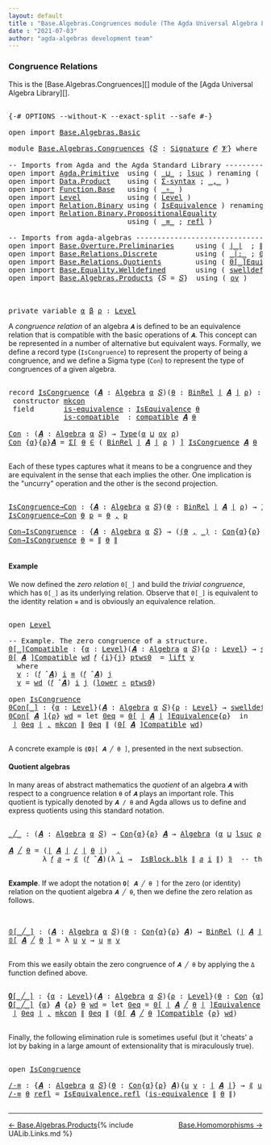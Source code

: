 ```yaml
---
layout: default
title : "Base.Algebras.Congruences module (The Agda Universal Algebra Library)"
date : "2021-07-03"
author: "agda-algebras development team"
---
```


### <a id="congruence-relations">Congruence Relations</a>

This is the [Base.Algebras.Congruences][] module of the [Agda Universal Algebra Library][].

<pre class="Agda">

<a id="333" class="Symbol">{-#</a> <a id="337" class="Keyword">OPTIONS</a> <a id="345" class="Pragma">--without-K</a> <a id="357" class="Pragma">--exact-split</a> <a id="371" class="Pragma">--safe</a> <a id="378" class="Symbol">#-}</a>

<a id="383" class="Keyword">open</a> <a id="388" class="Keyword">import</a> <a id="395" href="Base.Algebras.Basic.html" class="Module">Base.Algebras.Basic</a>

<a id="416" class="Keyword">module</a> <a id="423" href="Base.Algebras.Congruences.html" class="Module">Base.Algebras.Congruences</a> <a id="449" class="Symbol">{</a><a id="450" href="Base.Algebras.Congruences.html#450" class="Bound">𝑆</a> <a id="452" class="Symbol">:</a> <a id="454" href="Base.Algebras.Basic.html#3890" class="Function">Signature</a> <a id="464" href="Base.Algebras.Basic.html#1162" class="Generalizable">𝓞</a> <a id="466" href="Base.Algebras.Basic.html#1164" class="Generalizable">𝓥</a><a id="467" class="Symbol">}</a> <a id="469" class="Keyword">where</a>

<a id="476" class="Comment">-- Imports from Agda and the Agda Standard Library ------------------------------</a>
<a id="558" class="Keyword">open</a> <a id="563" class="Keyword">import</a> <a id="570" href="Agda.Primitive.html" class="Module">Agda.Primitive</a>  <a id="586" class="Keyword">using</a> <a id="592" class="Symbol">(</a> <a id="594" href="Agda.Primitive.html#810" class="Primitive Operator">_⊔_</a> <a id="598" class="Symbol">;</a> <a id="600" href="Agda.Primitive.html#780" class="Primitive">lsuc</a> <a id="605" class="Symbol">)</a> <a id="607" class="Keyword">renaming</a> <a id="616" class="Symbol">(</a> <a id="618" href="Agda.Primitive.html#326" class="Primitive">Set</a> <a id="622" class="Symbol">to</a> <a id="625" class="Primitive">Type</a> <a id="630" class="Symbol">)</a>
<a id="632" class="Keyword">open</a> <a id="637" class="Keyword">import</a> <a id="644" href="Data.Product.html" class="Module">Data.Product</a>    <a id="660" class="Keyword">using</a> <a id="666" class="Symbol">(</a> <a id="668" href="Data.Product.html#916" class="Function">Σ-syntax</a> <a id="677" class="Symbol">;</a> <a id="679" href="Agda.Builtin.Sigma.html#236" class="InductiveConstructor Operator">_,_</a> <a id="683" class="Symbol">)</a>
<a id="685" class="Keyword">open</a> <a id="690" class="Keyword">import</a> <a id="697" href="Function.Base.html" class="Module">Function.Base</a>   <a id="713" class="Keyword">using</a> <a id="719" class="Symbol">(</a> <a id="721" href="Function.Base.html#1031" class="Function Operator">_∘_</a> <a id="725" class="Symbol">)</a>
<a id="727" class="Keyword">open</a> <a id="732" class="Keyword">import</a> <a id="739" href="Level.html" class="Module">Level</a>           <a id="755" class="Keyword">using</a> <a id="761" class="Symbol">(</a> <a id="763" href="Agda.Primitive.html#597" class="Postulate">Level</a> <a id="769" class="Symbol">)</a>
<a id="771" class="Keyword">open</a> <a id="776" class="Keyword">import</a> <a id="783" href="Relation.Binary.html" class="Module">Relation.Binary</a> <a id="799" class="Keyword">using</a> <a id="805" class="Symbol">(</a> <a id="807" href="Relation.Binary.Structures.html#1522" class="Record">IsEquivalence</a> <a id="821" class="Symbol">)</a> <a id="823" class="Keyword">renaming</a> <a id="832" class="Symbol">(</a> <a id="834" href="Relation.Binary.Core.html#882" class="Function">Rel</a> <a id="838" class="Symbol">to</a> <a id="841" class="Function">BinRel</a> <a id="848" class="Symbol">)</a>
<a id="850" class="Keyword">open</a> <a id="855" class="Keyword">import</a> <a id="862" href="Relation.Binary.PropositionalEquality.html" class="Module">Relation.Binary.PropositionalEquality</a>
                            <a id="928" class="Keyword">using</a> <a id="934" class="Symbol">(</a> <a id="936" href="Agda.Builtin.Equality.html#151" class="Datatype Operator">_≡_</a> <a id="940" class="Symbol">;</a> <a id="942" href="Agda.Builtin.Equality.html#208" class="InductiveConstructor">refl</a> <a id="947" class="Symbol">)</a>

<a id="950" class="Comment">-- Imports from agda-algebras ---------------------------------------------------</a>
<a id="1032" class="Keyword">open</a> <a id="1037" class="Keyword">import</a> <a id="1044" href="Base.Overture.Preliminaries.html" class="Module">Base.Overture.Preliminaries</a>     <a id="1076" class="Keyword">using</a> <a id="1082" class="Symbol">(</a> <a id="1084" href="Base.Overture.Preliminaries.html#4402" class="Function Operator">∣_∣</a>  <a id="1089" class="Symbol">;</a> <a id="1091" href="Base.Overture.Preliminaries.html#4440" class="Function Operator">∥_∥</a>  <a id="1096" class="Symbol">)</a>
<a id="1098" class="Keyword">open</a> <a id="1103" class="Keyword">import</a> <a id="1110" href="Base.Relations.Discrete.html" class="Module">Base.Relations.Discrete</a>         <a id="1142" class="Keyword">using</a> <a id="1148" class="Symbol">(</a> <a id="1150" href="Base.Relations.Discrete.html#7006" class="Function Operator">_|:_</a> <a id="1155" class="Symbol">;</a> <a id="1157" href="Base.Relations.Discrete.html#4660" class="Function Operator">0[_]</a> <a id="1162" class="Symbol">)</a>
<a id="1164" class="Keyword">open</a> <a id="1169" class="Keyword">import</a> <a id="1176" href="Base.Relations.Quotients.html" class="Module">Base.Relations.Quotients</a>        <a id="1208" class="Keyword">using</a> <a id="1214" class="Symbol">(</a> <a id="1216" href="Base.Relations.Quotients.html#7126" class="Function Operator">0[_]Equivalence</a> <a id="1232" class="Symbol">;</a> <a id="1234" href="Base.Relations.Quotients.html#5178" class="Function Operator">_/_</a> <a id="1238" class="Symbol">;</a> <a id="1240" href="Base.Relations.Quotients.html#5406" class="Function Operator">⟪_⟫</a> <a id="1244" class="Symbol">;</a> <a id="1246" href="Base.Relations.Quotients.html#4697" class="Record">IsBlock</a> <a id="1254" class="Symbol">)</a>
<a id="1256" class="Keyword">open</a> <a id="1261" class="Keyword">import</a> <a id="1268" href="Base.Equality.Welldefined.html" class="Module">Base.Equality.Welldefined</a>       <a id="1300" class="Keyword">using</a> <a id="1306" class="Symbol">(</a> <a id="1308" href="Base.Equality.Welldefined.html#2671" class="Function">swelldef</a> <a id="1317" class="Symbol">)</a>
<a id="1319" class="Keyword">open</a> <a id="1324" class="Keyword">import</a> <a id="1331" href="Base.Algebras.Products.html" class="Module">Base.Algebras.Products</a> <a id="1354" class="Symbol">{</a><a id="1355" class="Argument">𝑆</a> <a id="1357" class="Symbol">=</a> <a id="1359" href="Base.Algebras.Congruences.html#450" class="Bound">𝑆</a><a id="1360" class="Symbol">}</a>  <a id="1363" class="Keyword">using</a> <a id="1369" class="Symbol">(</a> <a id="1371" href="Base.Algebras.Products.html#3165" class="Function">ov</a> <a id="1374" class="Symbol">)</a>



<a id="1379" class="Keyword">private</a> <a id="1387" class="Keyword">variable</a> <a id="1396" href="Base.Algebras.Congruences.html#1396" class="Generalizable">α</a> <a id="1398" href="Base.Algebras.Congruences.html#1398" class="Generalizable">β</a> <a id="1400" href="Base.Algebras.Congruences.html#1400" class="Generalizable">ρ</a> <a id="1402" class="Symbol">:</a> <a id="1404" href="Agda.Primitive.html#597" class="Postulate">Level</a>
</pre>

A *congruence relation* of an algebra `𝑨` is defined to be an equivalence relation that is compatible with the basic operations of `𝑨`.  This concept can be represented in a number of alternative but equivalent ways.
Formally, we define a record type (`IsCongruence`) to represent the property of being a congruence, and we define a Sigma type (`Con`) to represent the type of congruences of a given algebra.

<pre class="Agda">

<a id="1846" class="Keyword">record</a> <a id="IsCongruence"></a><a id="1853" href="Base.Algebras.Congruences.html#1853" class="Record">IsCongruence</a> <a id="1866" class="Symbol">(</a><a id="1867" href="Base.Algebras.Congruences.html#1867" class="Bound">𝑨</a> <a id="1869" class="Symbol">:</a> <a id="1871" href="Base.Algebras.Basic.html#6259" class="Function">Algebra</a> <a id="1879" href="Base.Algebras.Congruences.html#1396" class="Generalizable">α</a> <a id="1881" href="Base.Algebras.Congruences.html#450" class="Bound">𝑆</a><a id="1882" class="Symbol">)(</a><a id="1884" href="Base.Algebras.Congruences.html#1884" class="Bound">θ</a> <a id="1886" class="Symbol">:</a> <a id="1888" href="Base.Algebras.Congruences.html#841" class="Function">BinRel</a> <a id="1895" href="Base.Overture.Preliminaries.html#4402" class="Function Operator">∣</a> <a id="1897" href="Base.Algebras.Congruences.html#1867" class="Bound">𝑨</a> <a id="1899" href="Base.Overture.Preliminaries.html#4402" class="Function Operator">∣</a> <a id="1901" href="Base.Algebras.Congruences.html#1400" class="Generalizable">ρ</a><a id="1902" class="Symbol">)</a> <a id="1904" class="Symbol">:</a> <a id="1906" href="Base.Algebras.Congruences.html#625" class="Primitive">Type</a><a id="1910" class="Symbol">(</a><a id="1911" href="Base.Algebras.Products.html#3165" class="Function">ov</a> <a id="1914" href="Base.Algebras.Congruences.html#1901" class="Bound">ρ</a> <a id="1916" href="Agda.Primitive.html#810" class="Primitive Operator">⊔</a> <a id="1918" href="Base.Algebras.Congruences.html#1879" class="Bound">α</a><a id="1919" class="Symbol">)</a>  <a id="1922" class="Keyword">where</a>
 <a id="1929" class="Keyword">constructor</a> <a id="mkcon"></a><a id="1941" href="Base.Algebras.Congruences.html#1941" class="InductiveConstructor">mkcon</a>
 <a id="1948" class="Keyword">field</a>       <a id="IsCongruence.is-equivalence"></a><a id="1960" href="Base.Algebras.Congruences.html#1960" class="Field">is-equivalence</a> <a id="1975" class="Symbol">:</a> <a id="1977" href="Relation.Binary.Structures.html#1522" class="Record">IsEquivalence</a> <a id="1991" href="Base.Algebras.Congruences.html#1884" class="Bound">θ</a>
             <a id="IsCongruence.is-compatible"></a><a id="2006" href="Base.Algebras.Congruences.html#2006" class="Field">is-compatible</a>  <a id="2021" class="Symbol">:</a> <a id="2023" href="Base.Algebras.Basic.html#12422" class="Function">compatible</a> <a id="2034" href="Base.Algebras.Congruences.html#1867" class="Bound">𝑨</a> <a id="2036" href="Base.Algebras.Congruences.html#1884" class="Bound">θ</a>

<a id="Con"></a><a id="2039" href="Base.Algebras.Congruences.html#2039" class="Function">Con</a> <a id="2043" class="Symbol">:</a> <a id="2045" class="Symbol">(</a><a id="2046" href="Base.Algebras.Congruences.html#2046" class="Bound">𝑨</a> <a id="2048" class="Symbol">:</a> <a id="2050" href="Base.Algebras.Basic.html#6259" class="Function">Algebra</a> <a id="2058" href="Base.Algebras.Congruences.html#1396" class="Generalizable">α</a> <a id="2060" href="Base.Algebras.Congruences.html#450" class="Bound">𝑆</a><a id="2061" class="Symbol">)</a> <a id="2063" class="Symbol">→</a> <a id="2065" href="Base.Algebras.Congruences.html#625" class="Primitive">Type</a><a id="2069" class="Symbol">(</a><a id="2070" href="Base.Algebras.Congruences.html#1396" class="Generalizable">α</a> <a id="2072" href="Agda.Primitive.html#810" class="Primitive Operator">⊔</a> <a id="2074" href="Base.Algebras.Products.html#3165" class="Function">ov</a> <a id="2077" href="Base.Algebras.Congruences.html#1400" class="Generalizable">ρ</a><a id="2078" class="Symbol">)</a>
<a id="2080" href="Base.Algebras.Congruences.html#2039" class="Function">Con</a> <a id="2084" class="Symbol">{</a><a id="2085" href="Base.Algebras.Congruences.html#2085" class="Bound">α</a><a id="2086" class="Symbol">}{</a><a id="2088" href="Base.Algebras.Congruences.html#2088" class="Bound">ρ</a><a id="2089" class="Symbol">}</a><a id="2090" href="Base.Algebras.Congruences.html#2090" class="Bound">𝑨</a> <a id="2092" class="Symbol">=</a> <a id="2094" href="Data.Product.html#916" class="Function">Σ[</a> <a id="2097" href="Base.Algebras.Congruences.html#2097" class="Bound">θ</a> <a id="2099" href="Data.Product.html#916" class="Function">∈</a> <a id="2101" class="Symbol">(</a> <a id="2103" href="Base.Algebras.Congruences.html#841" class="Function">BinRel</a> <a id="2110" href="Base.Overture.Preliminaries.html#4402" class="Function Operator">∣</a> <a id="2112" href="Base.Algebras.Congruences.html#2090" class="Bound">𝑨</a> <a id="2114" href="Base.Overture.Preliminaries.html#4402" class="Function Operator">∣</a> <a id="2116" href="Base.Algebras.Congruences.html#2088" class="Bound">ρ</a> <a id="2118" class="Symbol">)</a> <a id="2120" href="Data.Product.html#916" class="Function">]</a> <a id="2122" href="Base.Algebras.Congruences.html#1853" class="Record">IsCongruence</a> <a id="2135" href="Base.Algebras.Congruences.html#2090" class="Bound">𝑨</a> <a id="2137" href="Base.Algebras.Congruences.html#2097" class="Bound">θ</a>

</pre>

Each of these types captures what it means to be a congruence and they are equivalent in the sense that each implies the other. One implication is the "uncurry" operation and the other is the second projection.

<pre class="Agda">

<a id="IsCongruence→Con"></a><a id="2378" href="Base.Algebras.Congruences.html#2378" class="Function">IsCongruence→Con</a> <a id="2395" class="Symbol">:</a> <a id="2397" class="Symbol">{</a><a id="2398" href="Base.Algebras.Congruences.html#2398" class="Bound">𝑨</a> <a id="2400" class="Symbol">:</a> <a id="2402" href="Base.Algebras.Basic.html#6259" class="Function">Algebra</a> <a id="2410" href="Base.Algebras.Congruences.html#1396" class="Generalizable">α</a> <a id="2412" href="Base.Algebras.Congruences.html#450" class="Bound">𝑆</a><a id="2413" class="Symbol">}(</a><a id="2415" href="Base.Algebras.Congruences.html#2415" class="Bound">θ</a> <a id="2417" class="Symbol">:</a> <a id="2419" href="Base.Algebras.Congruences.html#841" class="Function">BinRel</a> <a id="2426" href="Base.Overture.Preliminaries.html#4402" class="Function Operator">∣</a> <a id="2428" href="Base.Algebras.Congruences.html#2398" class="Bound">𝑨</a> <a id="2430" href="Base.Overture.Preliminaries.html#4402" class="Function Operator">∣</a> <a id="2432" href="Base.Algebras.Congruences.html#1400" class="Generalizable">ρ</a><a id="2433" class="Symbol">)</a> <a id="2435" class="Symbol">→</a> <a id="2437" href="Base.Algebras.Congruences.html#1853" class="Record">IsCongruence</a> <a id="2450" href="Base.Algebras.Congruences.html#2398" class="Bound">𝑨</a> <a id="2452" href="Base.Algebras.Congruences.html#2415" class="Bound">θ</a> <a id="2454" class="Symbol">→</a> <a id="2456" href="Base.Algebras.Congruences.html#2039" class="Function">Con</a> <a id="2460" href="Base.Algebras.Congruences.html#2398" class="Bound">𝑨</a>
<a id="2462" href="Base.Algebras.Congruences.html#2378" class="Function">IsCongruence→Con</a> <a id="2479" href="Base.Algebras.Congruences.html#2479" class="Bound">θ</a> <a id="2481" href="Base.Algebras.Congruences.html#2481" class="Bound">p</a> <a id="2483" class="Symbol">=</a> <a id="2485" href="Base.Algebras.Congruences.html#2479" class="Bound">θ</a> <a id="2487" href="Agda.Builtin.Sigma.html#236" class="InductiveConstructor Operator">,</a> <a id="2489" href="Base.Algebras.Congruences.html#2481" class="Bound">p</a>

<a id="Con→IsCongruence"></a><a id="2492" href="Base.Algebras.Congruences.html#2492" class="Function">Con→IsCongruence</a> <a id="2509" class="Symbol">:</a> <a id="2511" class="Symbol">{</a><a id="2512" href="Base.Algebras.Congruences.html#2512" class="Bound">𝑨</a> <a id="2514" class="Symbol">:</a> <a id="2516" href="Base.Algebras.Basic.html#6259" class="Function">Algebra</a> <a id="2524" href="Base.Algebras.Congruences.html#1396" class="Generalizable">α</a> <a id="2526" href="Base.Algebras.Congruences.html#450" class="Bound">𝑆</a><a id="2527" class="Symbol">}</a> <a id="2529" class="Symbol">→</a> <a id="2531" class="Symbol">(</a><a id="2532" href="Base.Algebras.Congruences.html#2532" class="Bound">(</a><a id="2533" href="Base.Algebras.Congruences.html#2533" class="Bound">θ</a> <a id="2535" href="Agda.Builtin.Sigma.html#236" class="InductiveConstructor Operator">,</a> <a id="2537" href="Base.Algebras.Congruences.html#2532" class="Bound">_)</a> <a id="2540" class="Symbol">:</a> <a id="2542" href="Base.Algebras.Congruences.html#2039" class="Function">Con</a><a id="2545" class="Symbol">{</a><a id="2546" href="Base.Algebras.Congruences.html#1396" class="Generalizable">α</a><a id="2547" class="Symbol">}{</a><a id="2549" href="Base.Algebras.Congruences.html#1400" class="Generalizable">ρ</a><a id="2550" class="Symbol">}</a> <a id="2552" href="Base.Algebras.Congruences.html#2512" class="Bound">𝑨</a><a id="2553" class="Symbol">)</a> <a id="2555" class="Symbol">→</a> <a id="2557" href="Base.Algebras.Congruences.html#1853" class="Record">IsCongruence</a> <a id="2570" href="Base.Algebras.Congruences.html#2512" class="Bound">𝑨</a> <a id="2572" href="Base.Algebras.Congruences.html#2533" class="Bound">θ</a>
<a id="2574" href="Base.Algebras.Congruences.html#2492" class="Function">Con→IsCongruence</a> <a id="2591" href="Base.Algebras.Congruences.html#2591" class="Bound">θ</a> <a id="2593" class="Symbol">=</a> <a id="2595" href="Base.Overture.Preliminaries.html#4440" class="Function Operator">∥</a> <a id="2597" href="Base.Algebras.Congruences.html#2591" class="Bound">θ</a> <a id="2599" href="Base.Overture.Preliminaries.html#4440" class="Function Operator">∥</a>

</pre>


#### <a id="example">Example</a>

We now defined the *zero relation* `0[_]` and build the *trivial congruence*, which has `0[_]` as its underlying relation. Observe that `0[_]` is equivalent to the identity relation `≡` and is obviously an equivalence relation.

<pre class="Agda">

<a id="2892" class="Keyword">open</a> <a id="2897" href="Level.html" class="Module">Level</a>

<a id="2904" class="Comment">-- Example. The zero congruence of a structure.</a>
<a id="0[_]Compatible"></a><a id="2952" href="Base.Algebras.Congruences.html#2952" class="Function Operator">0[_]Compatible</a> <a id="2967" class="Symbol">:</a> <a id="2969" class="Symbol">{</a><a id="2970" href="Base.Algebras.Congruences.html#2970" class="Bound">α</a> <a id="2972" class="Symbol">:</a> <a id="2974" href="Agda.Primitive.html#597" class="Postulate">Level</a><a id="2979" class="Symbol">}(</a><a id="2981" href="Base.Algebras.Congruences.html#2981" class="Bound">𝑨</a> <a id="2983" class="Symbol">:</a> <a id="2985" href="Base.Algebras.Basic.html#6259" class="Function">Algebra</a> <a id="2993" href="Base.Algebras.Congruences.html#2970" class="Bound">α</a> <a id="2995" href="Base.Algebras.Congruences.html#450" class="Bound">𝑆</a><a id="2996" class="Symbol">){</a><a id="2998" href="Base.Algebras.Congruences.html#2998" class="Bound">ρ</a> <a id="3000" class="Symbol">:</a> <a id="3002" href="Agda.Primitive.html#597" class="Postulate">Level</a><a id="3007" class="Symbol">}</a> <a id="3009" class="Symbol">→</a> <a id="3011" href="Base.Equality.Welldefined.html#2671" class="Function">swelldef</a> <a id="3020" href="Base.Algebras.Congruences.html#466" class="Bound">𝓥</a> <a id="3022" href="Base.Algebras.Congruences.html#2970" class="Bound">α</a> <a id="3024" class="Symbol">→</a> <a id="3026" class="Symbol">(</a><a id="3027" href="Base.Algebras.Congruences.html#3027" class="Bound">𝑓</a> <a id="3029" class="Symbol">:</a> <a id="3031" href="Base.Overture.Preliminaries.html#4402" class="Function Operator">∣</a> <a id="3033" href="Base.Algebras.Congruences.html#450" class="Bound">𝑆</a> <a id="3035" href="Base.Overture.Preliminaries.html#4402" class="Function Operator">∣</a><a id="3036" class="Symbol">)</a> <a id="3038" class="Symbol">→</a> <a id="3040" class="Symbol">(</a><a id="3041" href="Base.Algebras.Congruences.html#3027" class="Bound">𝑓</a> <a id="3043" href="Base.Algebras.Basic.html#9366" class="Function Operator">̂</a> <a id="3045" href="Base.Algebras.Congruences.html#2981" class="Bound">𝑨</a><a id="3046" class="Symbol">)</a> <a id="3048" href="Base.Relations.Discrete.html#7006" class="Function Operator">|:</a> <a id="3051" class="Symbol">(</a><a id="3052" href="Base.Relations.Discrete.html#4660" class="Function Operator">0[</a> <a id="3055" href="Base.Overture.Preliminaries.html#4402" class="Function Operator">∣</a> <a id="3057" href="Base.Algebras.Congruences.html#2981" class="Bound">𝑨</a> <a id="3059" href="Base.Overture.Preliminaries.html#4402" class="Function Operator">∣</a> <a id="3061" href="Base.Relations.Discrete.html#4660" class="Function Operator">]</a><a id="3062" class="Symbol">{</a><a id="3063" href="Base.Algebras.Congruences.html#2998" class="Bound">ρ</a><a id="3064" class="Symbol">})</a>
<a id="3067" href="Base.Algebras.Congruences.html#2952" class="Function Operator">0[</a> <a id="3070" href="Base.Algebras.Congruences.html#3070" class="Bound">𝑨</a> <a id="3072" href="Base.Algebras.Congruences.html#2952" class="Function Operator">]Compatible</a> <a id="3084" href="Base.Algebras.Congruences.html#3084" class="Bound">wd</a> <a id="3087" href="Base.Algebras.Congruences.html#3087" class="Bound">𝑓</a> <a id="3089" class="Symbol">{</a><a id="3090" href="Base.Algebras.Congruences.html#3090" class="Bound">i</a><a id="3091" class="Symbol">}{</a><a id="3093" href="Base.Algebras.Congruences.html#3093" class="Bound">j</a><a id="3094" class="Symbol">}</a> <a id="3096" href="Base.Algebras.Congruences.html#3096" class="Bound">ptws0</a>  <a id="3103" class="Symbol">=</a> <a id="3105" href="Level.html#457" class="InductiveConstructor">lift</a> <a id="3110" href="Base.Algebras.Congruences.html#3122" class="Function">γ</a>
  <a id="3114" class="Keyword">where</a>
  <a id="3122" href="Base.Algebras.Congruences.html#3122" class="Function">γ</a> <a id="3124" class="Symbol">:</a> <a id="3126" class="Symbol">(</a><a id="3127" href="Base.Algebras.Congruences.html#3087" class="Bound">𝑓</a> <a id="3129" href="Base.Algebras.Basic.html#9366" class="Function Operator">̂</a> <a id="3131" href="Base.Algebras.Congruences.html#3070" class="Bound">𝑨</a><a id="3132" class="Symbol">)</a> <a id="3134" href="Base.Algebras.Congruences.html#3090" class="Bound">i</a> <a id="3136" href="Agda.Builtin.Equality.html#151" class="Datatype Operator">≡</a> <a id="3138" class="Symbol">(</a><a id="3139" href="Base.Algebras.Congruences.html#3087" class="Bound">𝑓</a> <a id="3141" href="Base.Algebras.Basic.html#9366" class="Function Operator">̂</a> <a id="3143" href="Base.Algebras.Congruences.html#3070" class="Bound">𝑨</a><a id="3144" class="Symbol">)</a> <a id="3146" href="Base.Algebras.Congruences.html#3093" class="Bound">j</a>
  <a id="3150" href="Base.Algebras.Congruences.html#3122" class="Function">γ</a> <a id="3152" class="Symbol">=</a> <a id="3154" href="Base.Algebras.Congruences.html#3084" class="Bound">wd</a> <a id="3157" class="Symbol">(</a><a id="3158" href="Base.Algebras.Congruences.html#3087" class="Bound">𝑓</a> <a id="3160" href="Base.Algebras.Basic.html#9366" class="Function Operator">̂</a> <a id="3162" href="Base.Algebras.Congruences.html#3070" class="Bound">𝑨</a><a id="3163" class="Symbol">)</a> <a id="3165" href="Base.Algebras.Congruences.html#3090" class="Bound">i</a> <a id="3167" href="Base.Algebras.Congruences.html#3093" class="Bound">j</a> <a id="3169" class="Symbol">(</a><a id="3170" href="Level.html#470" class="Field">lower</a> <a id="3176" href="Function.Base.html#1031" class="Function Operator">∘</a> <a id="3178" href="Base.Algebras.Congruences.html#3096" class="Bound">ptws0</a><a id="3183" class="Symbol">)</a>

<a id="3186" class="Keyword">open</a> <a id="3191" href="Base.Algebras.Congruences.html#1853" class="Module">IsCongruence</a>
<a id="0Con[_]"></a><a id="3204" href="Base.Algebras.Congruences.html#3204" class="Function Operator">0Con[_]</a> <a id="3212" class="Symbol">:</a> <a id="3214" class="Symbol">{</a><a id="3215" href="Base.Algebras.Congruences.html#3215" class="Bound">α</a> <a id="3217" class="Symbol">:</a> <a id="3219" href="Agda.Primitive.html#597" class="Postulate">Level</a><a id="3224" class="Symbol">}(</a><a id="3226" href="Base.Algebras.Congruences.html#3226" class="Bound">𝑨</a> <a id="3228" class="Symbol">:</a> <a id="3230" href="Base.Algebras.Basic.html#6259" class="Function">Algebra</a> <a id="3238" href="Base.Algebras.Congruences.html#3215" class="Bound">α</a> <a id="3240" href="Base.Algebras.Congruences.html#450" class="Bound">𝑆</a><a id="3241" class="Symbol">){</a><a id="3243" href="Base.Algebras.Congruences.html#3243" class="Bound">ρ</a> <a id="3245" class="Symbol">:</a> <a id="3247" href="Agda.Primitive.html#597" class="Postulate">Level</a><a id="3252" class="Symbol">}</a> <a id="3254" class="Symbol">→</a> <a id="3256" href="Base.Equality.Welldefined.html#2671" class="Function">swelldef</a> <a id="3265" href="Base.Algebras.Congruences.html#466" class="Bound">𝓥</a> <a id="3267" href="Base.Algebras.Congruences.html#3215" class="Bound">α</a> <a id="3269" class="Symbol">→</a> <a id="3271" href="Base.Algebras.Congruences.html#2039" class="Function">Con</a><a id="3274" class="Symbol">{</a><a id="3275" href="Base.Algebras.Congruences.html#3215" class="Bound">α</a><a id="3276" class="Symbol">}{</a><a id="3278" href="Base.Algebras.Congruences.html#3215" class="Bound">α</a> <a id="3280" href="Agda.Primitive.html#810" class="Primitive Operator">⊔</a> <a id="3282" href="Base.Algebras.Congruences.html#3243" class="Bound">ρ</a><a id="3283" class="Symbol">}</a>  <a id="3286" href="Base.Algebras.Congruences.html#3226" class="Bound">𝑨</a>
<a id="3288" href="Base.Algebras.Congruences.html#3204" class="Function Operator">0Con[</a> <a id="3294" href="Base.Algebras.Congruences.html#3294" class="Bound">𝑨</a> <a id="3296" href="Base.Algebras.Congruences.html#3204" class="Function Operator">]</a><a id="3297" class="Symbol">{</a><a id="3298" href="Base.Algebras.Congruences.html#3298" class="Bound">ρ</a><a id="3299" class="Symbol">}</a> <a id="3301" href="Base.Algebras.Congruences.html#3301" class="Bound">wd</a> <a id="3304" class="Symbol">=</a> <a id="3306" class="Keyword">let</a> <a id="3310" href="Base.Algebras.Congruences.html#3310" class="Bound">0eq</a> <a id="3314" class="Symbol">=</a> <a id="3316" href="Base.Relations.Quotients.html#7126" class="Function Operator">0[</a> <a id="3319" href="Base.Overture.Preliminaries.html#4402" class="Function Operator">∣</a> <a id="3321" href="Base.Algebras.Congruences.html#3294" class="Bound">𝑨</a> <a id="3323" href="Base.Overture.Preliminaries.html#4402" class="Function Operator">∣</a> <a id="3325" href="Base.Relations.Quotients.html#7126" class="Function Operator">]Equivalence</a><a id="3337" class="Symbol">{</a><a id="3338" href="Base.Algebras.Congruences.html#3298" class="Bound">ρ</a><a id="3339" class="Symbol">}</a>  <a id="3342" class="Keyword">in</a>
 <a id="3346" href="Base.Overture.Preliminaries.html#4402" class="Function Operator">∣</a> <a id="3348" href="Base.Algebras.Congruences.html#3310" class="Bound">0eq</a> <a id="3352" href="Base.Overture.Preliminaries.html#4402" class="Function Operator">∣</a> <a id="3354" href="Agda.Builtin.Sigma.html#236" class="InductiveConstructor Operator">,</a> <a id="3356" href="Base.Algebras.Congruences.html#1941" class="InductiveConstructor">mkcon</a> <a id="3362" href="Base.Overture.Preliminaries.html#4440" class="Function Operator">∥</a> <a id="3364" href="Base.Algebras.Congruences.html#3310" class="Bound">0eq</a> <a id="3368" href="Base.Overture.Preliminaries.html#4440" class="Function Operator">∥</a> <a id="3370" class="Symbol">(</a><a id="3371" href="Base.Algebras.Congruences.html#2952" class="Function Operator">0[</a> <a id="3374" href="Base.Algebras.Congruences.html#3294" class="Bound">𝑨</a> <a id="3376" href="Base.Algebras.Congruences.html#2952" class="Function Operator">]Compatible</a> <a id="3388" href="Base.Algebras.Congruences.html#3301" class="Bound">wd</a><a id="3390" class="Symbol">)</a>

</pre>


A concrete example is `⟪𝟎⟫[ 𝑨 ╱ θ ]`, presented in the next subsection.


#### <a id="quotient-algebras">Quotient algebras</a>

In many areas of abstract mathematics the *quotient* of an algebra `𝑨` with respect to a congruence relation `θ` of `𝑨` plays an important role. This quotient is typically denoted by `𝑨 / θ` and Agda allows us to define and express quotients using this standard notation.

<pre class="Agda">

<a id="_╱_"></a><a id="3821" href="Base.Algebras.Congruences.html#3821" class="Function Operator">_╱_</a> <a id="3825" class="Symbol">:</a> <a id="3827" class="Symbol">(</a><a id="3828" href="Base.Algebras.Congruences.html#3828" class="Bound">𝑨</a> <a id="3830" class="Symbol">:</a> <a id="3832" href="Base.Algebras.Basic.html#6259" class="Function">Algebra</a> <a id="3840" href="Base.Algebras.Congruences.html#1396" class="Generalizable">α</a> <a id="3842" href="Base.Algebras.Congruences.html#450" class="Bound">𝑆</a><a id="3843" class="Symbol">)</a> <a id="3845" class="Symbol">→</a> <a id="3847" href="Base.Algebras.Congruences.html#2039" class="Function">Con</a><a id="3850" class="Symbol">{</a><a id="3851" href="Base.Algebras.Congruences.html#1396" class="Generalizable">α</a><a id="3852" class="Symbol">}{</a><a id="3854" href="Base.Algebras.Congruences.html#1400" class="Generalizable">ρ</a><a id="3855" class="Symbol">}</a> <a id="3857" href="Base.Algebras.Congruences.html#3828" class="Bound">𝑨</a> <a id="3859" class="Symbol">→</a> <a id="3861" href="Base.Algebras.Basic.html#6259" class="Function">Algebra</a> <a id="3869" class="Symbol">(</a><a id="3870" href="Base.Algebras.Congruences.html#1396" class="Generalizable">α</a> <a id="3872" href="Agda.Primitive.html#810" class="Primitive Operator">⊔</a> <a id="3874" href="Agda.Primitive.html#780" class="Primitive">lsuc</a> <a id="3879" href="Base.Algebras.Congruences.html#1400" class="Generalizable">ρ</a><a id="3880" class="Symbol">)</a> <a id="3882" href="Base.Algebras.Congruences.html#450" class="Bound">𝑆</a>

<a id="3885" href="Base.Algebras.Congruences.html#3885" class="Bound">𝑨</a> <a id="3887" href="Base.Algebras.Congruences.html#3821" class="Function Operator">╱</a> <a id="3889" href="Base.Algebras.Congruences.html#3889" class="Bound">θ</a> <a id="3891" class="Symbol">=</a> <a id="3893" class="Symbol">(</a><a id="3894" href="Base.Overture.Preliminaries.html#4402" class="Function Operator">∣</a> <a id="3896" href="Base.Algebras.Congruences.html#3885" class="Bound">𝑨</a> <a id="3898" href="Base.Overture.Preliminaries.html#4402" class="Function Operator">∣</a> <a id="3900" href="Base.Relations.Quotients.html#5178" class="Function Operator">/</a> <a id="3902" href="Base.Overture.Preliminaries.html#4402" class="Function Operator">∣</a> <a id="3904" href="Base.Algebras.Congruences.html#3889" class="Bound">θ</a> <a id="3906" href="Base.Overture.Preliminaries.html#4402" class="Function Operator">∣</a><a id="3907" class="Symbol">)</a>  <a id="3910" href="Agda.Builtin.Sigma.html#236" class="InductiveConstructor Operator">,</a>                                  <a id="3945" class="Comment">-- the domain of the quotient algebra</a>
        <a id="3991" class="Symbol">λ</a> <a id="3993" href="Base.Algebras.Congruences.html#3993" class="Bound">𝑓</a> <a id="3995" href="Base.Algebras.Congruences.html#3995" class="Bound">𝑎</a> <a id="3997" class="Symbol">→</a> <a id="3999" href="Base.Relations.Quotients.html#5406" class="Function Operator">⟪</a> <a id="4001" class="Symbol">(</a><a id="4002" href="Base.Algebras.Congruences.html#3993" class="Bound">𝑓</a> <a id="4004" href="Base.Algebras.Basic.html#9366" class="Function Operator">̂</a> <a id="4006" href="Base.Algebras.Congruences.html#3885" class="Bound">𝑨</a><a id="4007" class="Symbol">)(λ</a> <a id="4011" href="Base.Algebras.Congruences.html#4011" class="Bound">i</a> <a id="4013" class="Symbol">→</a>  <a id="4016" href="Base.Relations.Quotients.html#4812" class="Field">IsBlock.blk</a> <a id="4028" href="Base.Overture.Preliminaries.html#4440" class="Function Operator">∥</a> <a id="4030" href="Base.Algebras.Congruences.html#3995" class="Bound">𝑎</a> <a id="4032" href="Base.Algebras.Congruences.html#4011" class="Bound">i</a> <a id="4034" href="Base.Overture.Preliminaries.html#4440" class="Function Operator">∥</a><a id="4035" class="Symbol">)</a> <a id="4037" href="Base.Relations.Quotients.html#5406" class="Function Operator">⟫</a>  <a id="4040" class="Comment">-- the basic operations of the quotient algebra</a>

</pre>

**Example**. If we adopt the notation `𝟎[ 𝑨 ╱ θ ]` for the zero (or identity) relation on the quotient algebra `𝑨 ╱ θ`, then we define the zero relation as follows.

<pre class="Agda">


<a id="𝟘[_╱_]"></a><a id="4282" href="Base.Algebras.Congruences.html#4282" class="Function Operator">𝟘[_╱_]</a> <a id="4289" class="Symbol">:</a> <a id="4291" class="Symbol">(</a><a id="4292" href="Base.Algebras.Congruences.html#4292" class="Bound">𝑨</a> <a id="4294" class="Symbol">:</a> <a id="4296" href="Base.Algebras.Basic.html#6259" class="Function">Algebra</a> <a id="4304" href="Base.Algebras.Congruences.html#1396" class="Generalizable">α</a> <a id="4306" href="Base.Algebras.Congruences.html#450" class="Bound">𝑆</a><a id="4307" class="Symbol">)(</a><a id="4309" href="Base.Algebras.Congruences.html#4309" class="Bound">θ</a> <a id="4311" class="Symbol">:</a> <a id="4313" href="Base.Algebras.Congruences.html#2039" class="Function">Con</a><a id="4316" class="Symbol">{</a><a id="4317" href="Base.Algebras.Congruences.html#1396" class="Generalizable">α</a><a id="4318" class="Symbol">}{</a><a id="4320" href="Base.Algebras.Congruences.html#1400" class="Generalizable">ρ</a><a id="4321" class="Symbol">}</a> <a id="4323" href="Base.Algebras.Congruences.html#4292" class="Bound">𝑨</a><a id="4324" class="Symbol">)</a> <a id="4326" class="Symbol">→</a> <a id="4328" href="Base.Algebras.Congruences.html#841" class="Function">BinRel</a> <a id="4335" class="Symbol">(</a><a id="4336" href="Base.Overture.Preliminaries.html#4402" class="Function Operator">∣</a> <a id="4338" href="Base.Algebras.Congruences.html#4292" class="Bound">𝑨</a> <a id="4340" href="Base.Overture.Preliminaries.html#4402" class="Function Operator">∣</a> <a id="4342" href="Base.Relations.Quotients.html#5178" class="Function Operator">/</a> <a id="4344" href="Base.Overture.Preliminaries.html#4402" class="Function Operator">∣</a> <a id="4346" href="Base.Algebras.Congruences.html#4309" class="Bound">θ</a> <a id="4348" href="Base.Overture.Preliminaries.html#4402" class="Function Operator">∣</a><a id="4349" class="Symbol">)(</a><a id="4351" href="Base.Algebras.Congruences.html#1396" class="Generalizable">α</a> <a id="4353" href="Agda.Primitive.html#810" class="Primitive Operator">⊔</a> <a id="4355" href="Agda.Primitive.html#780" class="Primitive">lsuc</a> <a id="4360" href="Base.Algebras.Congruences.html#1400" class="Generalizable">ρ</a><a id="4361" class="Symbol">)</a>
<a id="4363" href="Base.Algebras.Congruences.html#4282" class="Function Operator">𝟘[</a> <a id="4366" href="Base.Algebras.Congruences.html#4366" class="Bound">𝑨</a> <a id="4368" href="Base.Algebras.Congruences.html#4282" class="Function Operator">╱</a> <a id="4370" href="Base.Algebras.Congruences.html#4370" class="Bound">θ</a> <a id="4372" href="Base.Algebras.Congruences.html#4282" class="Function Operator">]</a> <a id="4374" class="Symbol">=</a> <a id="4376" class="Symbol">λ</a> <a id="4378" href="Base.Algebras.Congruences.html#4378" class="Bound">u</a> <a id="4380" href="Base.Algebras.Congruences.html#4380" class="Bound">v</a> <a id="4382" class="Symbol">→</a> <a id="4384" href="Base.Algebras.Congruences.html#4378" class="Bound">u</a> <a id="4386" href="Agda.Builtin.Equality.html#151" class="Datatype Operator">≡</a> <a id="4388" href="Base.Algebras.Congruences.html#4380" class="Bound">v</a>

</pre>

From this we easily obtain the zero congruence of `𝑨 ╱ θ` by applying the `Δ` function defined above.

<pre class="Agda">

<a id="𝟎[_╱_]"></a><a id="4520" href="Base.Algebras.Congruences.html#4520" class="Function Operator">𝟎[_╱_]</a> <a id="4527" class="Symbol">:</a> <a id="4529" class="Symbol">{</a><a id="4530" href="Base.Algebras.Congruences.html#4530" class="Bound">α</a> <a id="4532" class="Symbol">:</a> <a id="4534" href="Agda.Primitive.html#597" class="Postulate">Level</a><a id="4539" class="Symbol">}(</a><a id="4541" href="Base.Algebras.Congruences.html#4541" class="Bound">𝑨</a> <a id="4543" class="Symbol">:</a> <a id="4545" href="Base.Algebras.Basic.html#6259" class="Function">Algebra</a> <a id="4553" href="Base.Algebras.Congruences.html#4530" class="Bound">α</a> <a id="4555" href="Base.Algebras.Congruences.html#450" class="Bound">𝑆</a><a id="4556" class="Symbol">){</a><a id="4558" href="Base.Algebras.Congruences.html#4558" class="Bound">ρ</a> <a id="4560" class="Symbol">:</a> <a id="4562" href="Agda.Primitive.html#597" class="Postulate">Level</a><a id="4567" class="Symbol">}(</a><a id="4569" href="Base.Algebras.Congruences.html#4569" class="Bound">θ</a> <a id="4571" class="Symbol">:</a> <a id="4573" href="Base.Algebras.Congruences.html#2039" class="Function">Con</a> <a id="4577" class="Symbol">{</a><a id="4578" href="Base.Algebras.Congruences.html#4530" class="Bound">α</a><a id="4579" class="Symbol">}{</a><a id="4581" href="Base.Algebras.Congruences.html#4558" class="Bound">ρ</a><a id="4582" class="Symbol">}</a><a id="4583" href="Base.Algebras.Congruences.html#4541" class="Bound">𝑨</a><a id="4584" class="Symbol">)</a> <a id="4586" class="Symbol">→</a> <a id="4588" href="Base.Equality.Welldefined.html#2671" class="Function">swelldef</a> <a id="4597" href="Base.Algebras.Congruences.html#466" class="Bound">𝓥</a> <a id="4599" class="Symbol">(</a><a id="4600" href="Base.Algebras.Congruences.html#4530" class="Bound">α</a> <a id="4602" href="Agda.Primitive.html#810" class="Primitive Operator">⊔</a> <a id="4604" href="Agda.Primitive.html#780" class="Primitive">lsuc</a> <a id="4609" href="Base.Algebras.Congruences.html#4558" class="Bound">ρ</a><a id="4610" class="Symbol">)</a>  <a id="4613" class="Symbol">→</a> <a id="4615" href="Base.Algebras.Congruences.html#2039" class="Function">Con</a> <a id="4619" class="Symbol">(</a><a id="4620" href="Base.Algebras.Congruences.html#4541" class="Bound">𝑨</a> <a id="4622" href="Base.Algebras.Congruences.html#3821" class="Function Operator">╱</a> <a id="4624" href="Base.Algebras.Congruences.html#4569" class="Bound">θ</a><a id="4625" class="Symbol">)</a>
<a id="4627" href="Base.Algebras.Congruences.html#4520" class="Function Operator">𝟎[_╱_]</a> <a id="4634" class="Symbol">{</a><a id="4635" href="Base.Algebras.Congruences.html#4635" class="Bound">α</a><a id="4636" class="Symbol">}</a> <a id="4638" href="Base.Algebras.Congruences.html#4638" class="Bound">𝑨</a> <a id="4640" class="Symbol">{</a><a id="4641" href="Base.Algebras.Congruences.html#4641" class="Bound">ρ</a><a id="4642" class="Symbol">}</a> <a id="4644" href="Base.Algebras.Congruences.html#4644" class="Bound">θ</a> <a id="4646" href="Base.Algebras.Congruences.html#4646" class="Bound">wd</a> <a id="4649" class="Symbol">=</a> <a id="4651" class="Keyword">let</a> <a id="4655" href="Base.Algebras.Congruences.html#4655" class="Bound">0eq</a> <a id="4659" class="Symbol">=</a> <a id="4661" href="Base.Relations.Quotients.html#7126" class="Function Operator">0[</a> <a id="4664" href="Base.Overture.Preliminaries.html#4402" class="Function Operator">∣</a> <a id="4666" href="Base.Algebras.Congruences.html#4638" class="Bound">𝑨</a> <a id="4668" href="Base.Algebras.Congruences.html#3821" class="Function Operator">╱</a> <a id="4670" href="Base.Algebras.Congruences.html#4644" class="Bound">θ</a> <a id="4672" href="Base.Overture.Preliminaries.html#4402" class="Function Operator">∣</a> <a id="4674" href="Base.Relations.Quotients.html#7126" class="Function Operator">]Equivalence</a>  <a id="4688" class="Keyword">in</a>
 <a id="4692" href="Base.Overture.Preliminaries.html#4402" class="Function Operator">∣</a> <a id="4694" href="Base.Algebras.Congruences.html#4655" class="Bound">0eq</a> <a id="4698" href="Base.Overture.Preliminaries.html#4402" class="Function Operator">∣</a> <a id="4700" href="Agda.Builtin.Sigma.html#236" class="InductiveConstructor Operator">,</a> <a id="4702" href="Base.Algebras.Congruences.html#1941" class="InductiveConstructor">mkcon</a> <a id="4708" href="Base.Overture.Preliminaries.html#4440" class="Function Operator">∥</a> <a id="4710" href="Base.Algebras.Congruences.html#4655" class="Bound">0eq</a> <a id="4714" href="Base.Overture.Preliminaries.html#4440" class="Function Operator">∥</a> <a id="4716" class="Symbol">(</a><a id="4717" href="Base.Algebras.Congruences.html#2952" class="Function Operator">0[</a> <a id="4720" href="Base.Algebras.Congruences.html#4638" class="Bound">𝑨</a> <a id="4722" href="Base.Algebras.Congruences.html#3821" class="Function Operator">╱</a> <a id="4724" href="Base.Algebras.Congruences.html#4644" class="Bound">θ</a> <a id="4726" href="Base.Algebras.Congruences.html#2952" class="Function Operator">]Compatible</a> <a id="4738" class="Symbol">{</a><a id="4739" href="Base.Algebras.Congruences.html#4641" class="Bound">ρ</a><a id="4740" class="Symbol">}</a> <a id="4742" href="Base.Algebras.Congruences.html#4646" class="Bound">wd</a><a id="4744" class="Symbol">)</a>

</pre>


Finally, the following elimination rule is sometimes useful (but it 'cheats' a lot by baking in
a large amount of extensionality that is miraculously true).

<pre class="Agda">

<a id="4932" class="Keyword">open</a> <a id="4937" href="Base.Algebras.Congruences.html#1853" class="Module">IsCongruence</a>

<a id="/-≡"></a><a id="4951" href="Base.Algebras.Congruences.html#4951" class="Function">/-≡</a> <a id="4955" class="Symbol">:</a> <a id="4957" class="Symbol">{</a><a id="4958" href="Base.Algebras.Congruences.html#4958" class="Bound">𝑨</a> <a id="4960" class="Symbol">:</a> <a id="4962" href="Base.Algebras.Basic.html#6259" class="Function">Algebra</a> <a id="4970" href="Base.Algebras.Congruences.html#1396" class="Generalizable">α</a> <a id="4972" href="Base.Algebras.Congruences.html#450" class="Bound">𝑆</a><a id="4973" class="Symbol">}(</a><a id="4975" href="Base.Algebras.Congruences.html#4975" class="Bound">θ</a> <a id="4977" class="Symbol">:</a> <a id="4979" href="Base.Algebras.Congruences.html#2039" class="Function">Con</a><a id="4982" class="Symbol">{</a><a id="4983" href="Base.Algebras.Congruences.html#1396" class="Generalizable">α</a><a id="4984" class="Symbol">}{</a><a id="4986" href="Base.Algebras.Congruences.html#1400" class="Generalizable">ρ</a><a id="4987" class="Symbol">}</a> <a id="4989" href="Base.Algebras.Congruences.html#4958" class="Bound">𝑨</a><a id="4990" class="Symbol">){</a><a id="4992" href="Base.Algebras.Congruences.html#4992" class="Bound">u</a> <a id="4994" href="Base.Algebras.Congruences.html#4994" class="Bound">v</a> <a id="4996" class="Symbol">:</a> <a id="4998" href="Base.Overture.Preliminaries.html#4402" class="Function Operator">∣</a> <a id="5000" href="Base.Algebras.Congruences.html#4958" class="Bound">𝑨</a> <a id="5002" href="Base.Overture.Preliminaries.html#4402" class="Function Operator">∣</a><a id="5003" class="Symbol">}</a> <a id="5005" class="Symbol">→</a> <a id="5007" href="Base.Relations.Quotients.html#5406" class="Function Operator">⟪</a> <a id="5009" href="Base.Algebras.Congruences.html#4992" class="Bound">u</a> <a id="5011" href="Base.Relations.Quotients.html#5406" class="Function Operator">⟫</a> <a id="5013" class="Symbol">{</a><a id="5014" href="Base.Overture.Preliminaries.html#4402" class="Function Operator">∣</a> <a id="5016" href="Base.Algebras.Congruences.html#4975" class="Bound">θ</a> <a id="5018" href="Base.Overture.Preliminaries.html#4402" class="Function Operator">∣</a><a id="5019" class="Symbol">}</a> <a id="5021" href="Agda.Builtin.Equality.html#151" class="Datatype Operator">≡</a> <a id="5023" href="Base.Relations.Quotients.html#5406" class="Function Operator">⟪</a> <a id="5025" href="Base.Algebras.Congruences.html#4994" class="Bound">v</a> <a id="5027" href="Base.Relations.Quotients.html#5406" class="Function Operator">⟫</a> <a id="5029" class="Symbol">→</a> <a id="5031" href="Base.Overture.Preliminaries.html#4402" class="Function Operator">∣</a> <a id="5033" href="Base.Algebras.Congruences.html#4975" class="Bound">θ</a> <a id="5035" href="Base.Overture.Preliminaries.html#4402" class="Function Operator">∣</a> <a id="5037" href="Base.Algebras.Congruences.html#4992" class="Bound">u</a> <a id="5039" href="Base.Algebras.Congruences.html#4994" class="Bound">v</a>
<a id="5041" href="Base.Algebras.Congruences.html#4951" class="Function">/-≡</a> <a id="5045" href="Base.Algebras.Congruences.html#5045" class="Bound">θ</a> <a id="5047" href="Agda.Builtin.Equality.html#208" class="InductiveConstructor">refl</a> <a id="5052" class="Symbol">=</a> <a id="5054" href="Relation.Binary.Structures.html#1568" class="Field">IsEquivalence.refl</a> <a id="5073" class="Symbol">(</a><a id="5074" href="Base.Algebras.Congruences.html#1960" class="Field">is-equivalence</a> <a id="5089" href="Base.Overture.Preliminaries.html#4440" class="Function Operator">∥</a> <a id="5091" href="Base.Algebras.Congruences.html#5045" class="Bound">θ</a> <a id="5093" href="Base.Overture.Preliminaries.html#4440" class="Function Operator">∥</a><a id="5094" class="Symbol">)</a>

</pre>

-------------------------------------------------

<span style="float:left;">[← Base.Algebras.Products](Base.Algebras.Products.html)</span>
<span style="float:right;">[Base.Homomorphisms →](Base.Homomorphisms.html)</span>

{% include UALib.Links.md %}
